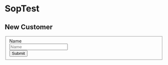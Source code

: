 # SopTest
<section data-ng-controller="CustomersController">
    <div class="page-header">
        <h1>New Customer</h1>
    </div>
    <div class="col-md-12">
        <form class="form-horizontal" data-ng-submit="create()" novalidate>
            <fieldset>
                <div class="form-group">
                    <label class="control-label" for="name">Name</label>
                    <div class="controls">
                        <input type="text" data-ng-model="name" id="name" class="form-control" placeholder="Name" required>
                    </div>
                </div>
                <div class="form-group">
                    <input type="submit" class="btn btn-default">
                </div>
				<div data-ng-show="error" class="text-danger">
					<strong data-ng-bind="error"></strong>
				</div>
            </fieldset>
        </form>
    </div>
</section>
